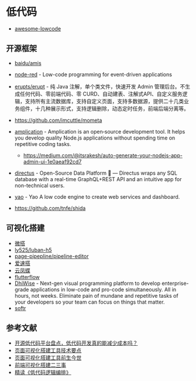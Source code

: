 # 低代码

- [awesome-lowcode](https://github.com/taowen/awesome-lowcode)

## 开源框架

- [baidu/amis](https://github.com/baidu/amis)
- [node-red](https://github.com/node-red/node-red) - Low-code programming for event-driven applications
- [erupts/erupt](https://github.com/erupts/erupt) - 纯 Java 注解，单个类文件，快速开发 Admin 管理后台。不生成任何代码、零前端代码、零 CURD、自动建表、注解式API、自定义服务逻辑，支持所有主流数据库，支持自定义页面，支持多数据源，提供二十几类业务组件，十几种展示形式，支持逻辑删除，动态定时任务，前端后端分离等。
- https://github.com/imcuttle/mometa
- [amplication](https://github.com/amplication/amplication) - Amplication is an open‑source development tool. It helps you develop quality Node.js applications without spending time on repetitive coding tasks.

    - https://medium.com/@itsrakesh/auto-generate-your-nodejs-app-admin-ui-1e0aeaf92cd7

- [directus](https://github.com/directus/directus) - Open-Source Data Platform 🐰 — Directus wraps any SQL database with a real-time GraphQL+REST API and an intuitive app for non-technical users.
- [yao](https://github.com/YaoApp/yao) - Yao A low code engine to create web services and dashboard.
- https://github.com/tnfe/shida

## 可视化搭建

- [微搭](https://cloud.tencent.com/product/weda)
- [ly525/luban-h5](https://github.com/ly525/luban-h5)
- [page-pipepline/pipeline-editor](https://github.com/page-pipepline/pipeline-editor)
- [爱速搭](https://suda.baidu.com/)
- [云凤蝶](https://www.yunfengdie.com/intro)
- [flutterflow](https://app.flutterflow.io/create-account)
- [DhiWise](https://www.dhiwise.com/) - Next-gen visual programming platform to develop enterprise-grade applications in low-code and pro-code simultaneously. All in hours, not weeks. Eliminate pain of mundane and repetitive tasks of your developers so your team can focus on things that matter.
- [softr](https://www.softr.io/)

## 参考文献

- [开源低代码平台盘点，低代码开发真的能减少成本吗？](https://zhuanlan.zhihu.com/p/189595033)
- [页面可视化搭建工具技术要点](https://github.com/CntChen/cntchen.github.io/issues/17)
- [页面可视化搭建工具前生今世](https://github.com/CntChen/cntchen.github.io/issues/15)
- [前端可视化搭建二三事](https://github.com/SunXinFei/sunxinfei.github.io/issues/26)
- [精读《低代码逻辑编排》](https://github.com/ascoders/weekly/blob/master/%E5%89%8D%E6%B2%BF%E6%8A%80%E6%9C%AF/197.%E7%B2%BE%E8%AF%BB%E3%80%8A%E4%BD%8E%E4%BB%A3%E7%A0%81%E9%80%BB%E8%BE%91%E7%BC%96%E6%8E%92%E3%80%8B.md)
